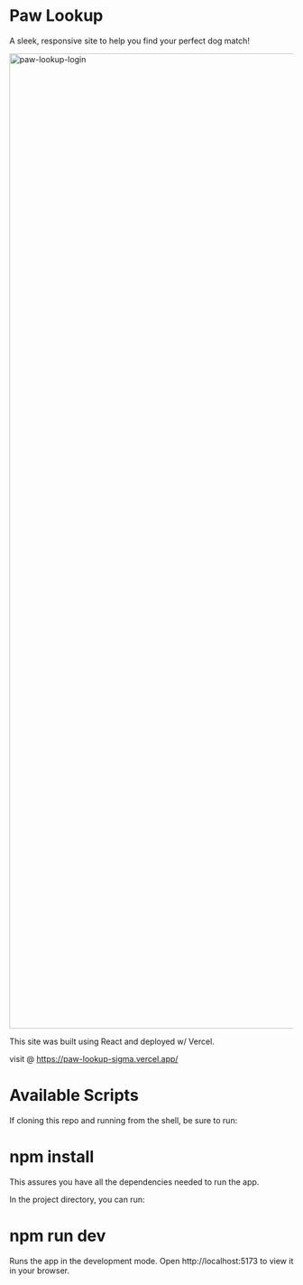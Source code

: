 # Paw Lookup
A sleek, responsive site to help you find your perfect dog match!


<img width="1728" alt="paw-lookup-login" src="https://github.com/user-attachments/assets/2f988ae2-5086-4fe4-9ae8-64d29c5ddd47" />



This site was built using React and deployed w/ Vercel.

visit @ https://paw-lookup-sigma.vercel.app/
# Available Scripts
If cloning this repo and running from the shell, be sure to run:

# npm install
This assures you have all the dependencies needed to run the app.

In the project directory, you can run:

# npm run dev
Runs the app in the development mode.
Open http://localhost:5173 to view it in your browser.



